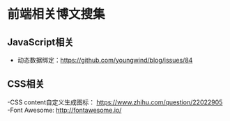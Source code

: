 # 前端相关博文搜集

## JavaScript相关

- 动态数据绑定：https://github.com/youngwind/blog/issues/84

## CSS相关

-CSS content自定义生成图标： https://www.zhihu.com/question/22022905
-Font Awesome: http://fontawesome.io/



